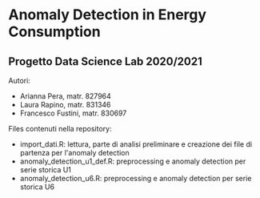 # Anomaly Detection in Energy Consumption
## Progetto Data Science Lab 2020/2021

Autori:
* Arianna Pera, matr. 827964
* Laura Rapino, matr. 831346
* Francesco Fustini, matr. 830697

Files contenuti nella repository:
* import_dati.R: lettura, parte di analisi preliminare e creazione dei file di partenza per l'anomaly detection
* anomaly_detection_u1_def.R: preprocessing e anomaly detection per serie storica U1
* anomaly_detection_u6.R: preprocessing e anomaly detection per serie storica U6
